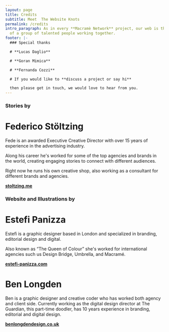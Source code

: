 ```yaml
---
layout: page
title: Credits
subtitle: Meet  The Website Knots
permalink: /credits
intro_paragraph: As in every **Macramè Network** project, our web is the result
  of a group of talented people working together.
footer: |-
  ### Special thanks

  # **Lucas Daglio**

  # **Goran Mimica**

  # **Fernanda Cozzi**

  # If you would like to **discuss a project or say hi**

  then please get in touch, we would love to hear from you.
---
```

### **Stories by**

# **Federico Stöltzing**

Fede is an awarded Executive Creative Director with over 15 years of experience in the advertising industry.

Along his career he's worked for some of the top agencies and brands in the world, creating engaging stories to connect with different audiences.

Right now he runs his own creative shop, also working as a consultant for different brands and agencies.

**[stoltzing.me](stoltzing.me)**

### Website and Illustrations by

# **Estefi Panizza**

Estefi is a graphic designer based in London and specialized in branding, editorial design and digital.

Also known as “The Queen of Colour” she's worked for international agencies such us Design Bridge, Umbrella, and Macramé.

**[estefi-panizza.com](estefi-panizza.com)**

###  

# **Ben Longden**

Ben is a graphic designer and creative coder who has worked both agency and client side. Currently working as the digital design director at The Guardian, this part-time doodler, has 10 years experience in branding, editorial and digital design.

**[benlongdendesign.co.uk](benlongdendesign.co.uk)**